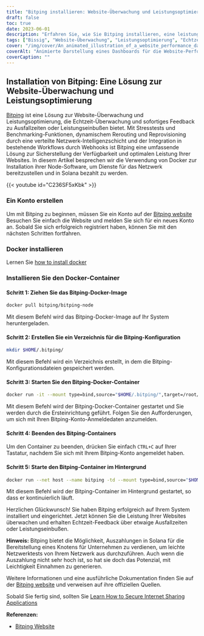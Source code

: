 ```yaml
---
title: "Bitping installieren: Website-Überwachung und Leistungsoptimierung in Echtzeit"
draft: false
toc: true
date: 2023-06-01
description: "Erfahren Sie, wie Sie Bitping installieren, eine leistungsstarke Lösung zur Website-Überwachung und Leistungsoptimierung für Echtzeit-Feedback zu Ausfallzeiten und Leistungseinbußen."
tags: ["Bissig", "Website-Überwachung", "Leistungsoptimierung", "Echtzeit-Überwachung", "Ausfallzeit", "herabgesetzte Leistung", "Stressprüfung", "Benchmarking", "dynamisches Rerouting", "Reprovisionierung", "Netzwerk-Intelligenz", "Webhaken", "Solana", "Knoten", "leichte Netzwerktests", "Auszahlungen", "Ergebnis", "Website-Leistung", "Website-Analysen", "Web-Überwachung", "Leistungsüberwachung", "Überwachung der Betriebszeit", "echte Benutzerüberwachung", "Netzwerktests", "Website-Feedback", "Website-Warnungen", "Netzwerkintelligenzschicht", "Überwachungslösung", "Web-Performance", "Leistungskennzahlen"]
cover: "/img/cover/An_animated_illustration_of_a_website_performance_dashboard.png"
coverAlt: "Animierte Darstellung eines Dashboards für die Website-Performance mit Echtzeit-Metriken und Warnmeldungen."
coverCaption: ""
---
```


## Installation von Bitping: Eine Lösung zur Website-Überwachung und Leistungsoptimierung

[Bitping](https://bitping.com) ist eine Lösung zur Website-Überwachung und Leistungsoptimierung, die Echtzeit-Überwachung und sofortiges Feedback zu Ausfallzeiten oder Leistungseinbußen bietet. Mit Stresstests und Benchmarking-Funktionen, dynamischem Rerouting und Reprovisioning durch eine verteilte Netzwerk-Intelligenzschicht und der Integration in bestehende Workflows durch Webhooks ist Bitping eine umfassende Lösung zur Sicherstellung der Verfügbarkeit und optimalen Leistung Ihrer Websites. In diesem Artikel besprechen wir die Verwendung von Docker zur Installation ihrer Node-Software, um Dienste für das Netzwerk bereitzustellen und in Solana bezahlt zu werden.

{{< youtube id="C236SF5xKbk" >}}

### Ein Konto erstellen

Um mit Bitping zu beginnen, müssen Sie ein Konto auf der [Bitping website](https://bitping.com) Besuchen Sie einfach die Website und melden Sie sich für ein neues Konto an. Sobald Sie sich erfolgreich registriert haben, können Sie mit den nächsten Schritten fortfahren.

### Docker installieren

Lernen Sie [how to install docker](https://simeononsecurity.com/other/creating-profitable-low-powered-crypto-miners/#installing-docker)

### Installieren Sie den Docker-Container

#### Schritt 1: Ziehen Sie das Bitping-Docker-Image
```bash
docker pull bitping/bitping-node
```

Mit diesem Befehl wird das Bitping-Docker-Image auf Ihr System heruntergeladen.

#### Schritt 2: Erstellen Sie ein Verzeichnis für die Bitping-Konfiguration

```bash
mkdir $HOME/.bitping/
```
Mit diesem Befehl wird ein Verzeichnis erstellt, in dem die Bitping-Konfigurationsdateien gespeichert werden.

#### Schritt 3: Starten Sie den Bitping-Docker-Container

```bash
docker run -it --mount type=bind,source="$HOME/.bitping/",target=/root/.bitping bitping/bitping-node:latest
```

Mit diesem Befehl wird der Bitping-Docker-Container gestartet und Sie werden durch die Ersteinrichtung geführt. Folgen Sie den Aufforderungen, um sich mit Ihren Bitping-Konto-Anmeldedaten anzumelden.

#### Schritt 4: Beenden des Bitping-Containers
Um den Container zu beenden, drücken Sie einfach `CTRL+C` auf Ihrer Tastatur, nachdem Sie sich mit Ihrem Bitping-Konto angemeldet haben.

#### Schritt 5: Starte den Bitping-Container im Hintergrund
```bash
docker run --net host --name bitping -td --mount type=bind,source="$HOME/.bitping/",target=/root/.bitping bitping/bitping-node:latest
```

Mit diesem Befehl wird der Bitping-Container im Hintergrund gestartet, so dass er kontinuierlich läuft.

Herzlichen Glückwunsch! Sie haben Bitping erfolgreich auf Ihrem System installiert und eingerichtet. Jetzt können Sie die Leistung Ihrer Websites überwachen und erhalten Echtzeit-Feedback über etwaige Ausfallzeiten oder Leistungseinbußen.

**Hinweis:** Bitping bietet die Möglichkeit, Auszahlungen in Solana für die Bereitstellung eines Knotens für Unternehmen zu verdienen, um leichte Netzwerktests von Ihrem Netzwerk aus durchzuführen. Auch wenn die Auszahlung nicht sehr hoch ist, so hat sie doch das Potenzial, mit Leichtigkeit Einnahmen zu generieren.

Weitere Informationen und eine ausführliche Dokumentation finden Sie auf der [Bitping website](https://bitping.com) und verweisen auf ihre offiziellen Quellen.

Sobald Sie fertig sind, sollten Sie [Learn How to Secure Internet Sharing Applications](https://simeononsecurity.com/other/how-to-secure-internet-sharing-applications/)

**Referenzen:**

- [Bitping Website](https://bitping.com)
